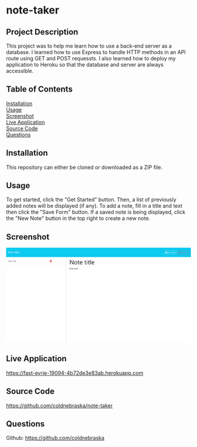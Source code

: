 # note-taker

## Project Description
This project was to help me learn how to use a back-end server as a database. I learned how to use Express to handle HTTP methods in an API route using GET and POST requessts. I also learned how to deploy my application to Heroku so that the database and server are always accessible.

## Table of Contents
[Installation](#installation)  
[Usage](#usage)  
[Screenshot](#screenshot)  
[Live Application](#live-application)  
[Source Code](#source-code)  
[Questions](#questions)  

## Installation
This repository can either be cloned or downloaded as a ZIP file.

## Usage
To get started, click the "Get Started" button. Then, a list of previously added notes will be displayed (if any). To add a note, fill in a title and text then click the "Save Form" button. If a saved note is being displayed, click the "New Note" button in the top right to create a new note.

## Screenshot
![Alt text](./public/assets/images/screenshot.png)

## Live Application
https://fast-eyrie-19094-4b72de3e83ab.herokuapp.com

## Source Code
https://github.com/coldnebraska/note-taker

## Questions
Github: https://github.com/coldnebraska 